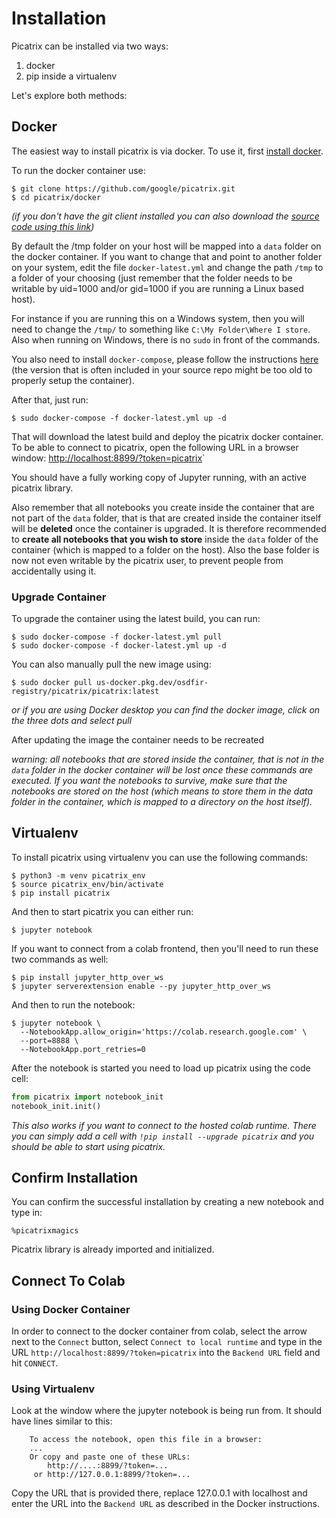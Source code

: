 # Installation

Picatrix can be installed via two ways:

1. docker
2. pip inside a virtualenv

Let's explore both methods:

## Docker

The easiest way to install picatrix is via docker. To use it, first
[install docker](https://docs.docker.com/engine/install/).

To run the docker container use:

```shell
$ git clone https://github.com/google/picatrix.git
$ cd picatrix/docker
```

*(if you don't have the git client installed you can also download
the [source code using this link](https://github.com/google/picatrix/archive/main.zip))*

By default the /tmp folder on your host will be mapped into a `data` folder
on the docker container. If you want to change that and point to another
folder on your system, edit the file `docker-latest.yml` and change the
path `/tmp` to a folder of your choosing (just remember that the folder needs to
be writable by uid=1000 and/or gid=1000 if you are running a Linux based host).

For instance if you are running this on a Windows system, then you will
need to change the `/tmp/` to something like `C:\My Folder\Where I store`.
Also when running on Windows, there is no `sudo` in front of the commands.

You also need to install `docker-compose`, please follow the instructions
[here](https://docs.docker.com/compose/install/) (the version that is often
included in your source repo might be too old to properly setup the container).

After that, just run:

```shell
$ sudo docker-compose -f docker-latest.yml up -d
```

That will download the latest build and deploy the picatrix docker container.
To be able to connect to picatrix, open the following URL in a browser
window:
[http://localhost:8899/?token=picatrix](http://localhost:8899/?token=picatrix)`

You should have a fully working copy of Jupyter running, with an
active picatrix library.

Also remember that all notebooks you create inside the container that are
not part of the `data` folder, that is that are created inside the container
itself will be **deleted** once the container is upgraded. It is therefore
recommended to **create all notebooks that you wish to store** inside the `data`
folder of the container (which is mapped to a folder on the host). Also the
base folder is now not even writable by the picatrix user, to prevent people
from accidentally using it.

### Upgrade Container

To upgrade the container using the latest build, you can run:

```shell
$ sudo docker-compose -f docker-latest.yml pull
$ sudo docker-compose -f docker-latest.yml up -d
```

You can also manually pull the new image using:

```shell
$ sudo docker pull us-docker.pkg.dev/osdfir-registry/picatrix/picatrix:latest
```

*or if you are using Docker desktop you can find the docker image, click
on the three dots and select pull*

After updating the image the container needs to be recreated

*warning: all notebooks that are stored inside the container, that is not
in the `data` folder in the docker container will be lost once these
commands are executed. If you want the notebooks to survive, make sure
that the notebooks are stored on the host (which means to store them in
the data folder in the container, which is mapped to a directory on the
host itself).*

## Virtualenv

To install picatrix using virtualenv you can use the following commands:

```shell
$ python3 -m venv picatrix_env
$ source picatrix_env/bin/activate
$ pip install picatrix
```

And then to start picatrix you can either run:

```shell
$ jupyter notebook
```

If you want to connect from a colab frontend, then you'll need to run these
two commands as well:

```shell
$ pip install jupyter_http_over_ws
$ jupyter serverextension enable --py jupyter_http_over_ws
```

And then to run the notebook:

```shell
$ jupyter notebook \
  --NotebookApp.allow_origin='https://colab.research.google.com' \
  --port=8888 \
  --NotebookApp.port_retries=0
```

After the notebook is started you need to load up picatrix using the code cell:

```python
from picatrix import notebook_init
notebook_init.init()
```

*This also works if you want to connect to the hosted colab runtime. There you
can simply add a cell with `!pip install --upgrade picatrix` and you should
be able to start using picatrix.*

## Confirm Installation

You can confirm the successful installation by creating a new notebook and type in:
```
%picatrixmagics
```

Picatrix library is already imported and initialized.

## Connect To Colab

### Using Docker Container

In order to connect to the docker container from colab, select the arrow
next to the `Connect` button, select `Connect to local runtime` and type
in the URL `http://localhost:8899/?token=picatrix` into the `Backend URL`
field and hit `CONNECT`.

### Using Virtualenv

Look at the window where the jupyter notebook is being run from. It should
have lines similar to this:

```
    To access the notebook, open this file in a browser:
    ...
    Or copy and paste one of these URLs:
        http://....:8899/?token=...
     or http://127.0.0.1:8899/?token=...
```

Copy the URL that is provided there, replace 127.0.0.1 with localhost and enter
the URL into the `Backend URL` as described in the Docker instructions.

